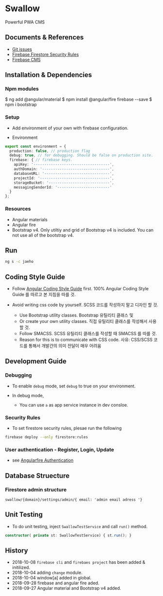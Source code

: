 # Swallow

Powerful PWA CMS

## Documents & References

* [Git issues](https://github.com/thruthesky/swallow#issue-sh-boards?repos=swallow)
* [Firebase Firestore Security Rules](https://firebase.google.com/docs/firestore/security/get-started)
* [Firebase CMS](https://github.com/thruthesky/firebase-cms)

## Installation & Dependencies

### Npm modules

$ ng add @angular/material
$ npm install @angular/fire firebase --save
$ npm i bootstrap

### Setup

* Add environment of your own with firebase configuration.

* Environment

```` typescript
export const environment = {
  production: false, // production flag
  debug: true, // for debugging. Should be false on production site.
  firebase: { // firebase keys.
    apiKey: '-----------------------------------',
    authDomain: '-------------------------------',
    databaseURL: '------------------------------',
    projectId: '--------------------------------',
    storageBucket: '----------------------------',
    messagingSenderId: '------------------------'
  }
};
````

### Resources

* Angular materials
* Angular fire
* Bootstrap v4. Only utiltiy and grid of Bootstrap v4 is included. You can not use all of the bootstrap v4.

## Run

```` sh
ng s -c jaeho
````

## Coding Style Guide

* Follow [Angular Coding Style Guide](https://angular.io/guide/styleguide) first.
  100% Angular Coding Style Guide 를 따르고 본 지침을 따를 것.

* Avoid writing css code by yourself. SCSS 코드를 작성하지 말고 디자인 할 것.
  * Use Bootstrap utility classes. Bootstrap 유틸리티 클래스 및
  * Or create your own utility classes. 직접 유틸리티 클래스를 작성해서 사용 할 것.
  * Follow SMACSS. SCSS 유틸리티 클래스를 작성할 때 SMACSS 를 따를 것.
  * Reason for this is to communicate with CSS code. 사유: CSS/SCSS 코드를 통해서 개발간의 의미 전달이 매우 어려움

## Development Guide

### Debugging

* To enable `debug` mode, set `debug` to true on your environment.

* In debug mode,
  * You can use `a` as app service instance in dev consloe.

### Security Rules

* To set firestore security rules, plesae run the following

```` sh
firebase deploy --only firestore:rules
````

### User authentication - Register, Login, Update

* see [Angularfire Authentication](https://github.com/angular/angularfire2/blob/master/docs/auth/getting-started.md#5-getting-started-with-firebase-authentication)


## Database Struecture

### Firestore admin structure

```` text
swallow/{domain}/settings/admin/{ email: 'admin email adress '}
````


## Unit Testing

* To do unit testing, inject `SwallowTestService` and call `run()` method.

```` typescript
constructor( private st: SwallowTestService) { st.run(); }
````

## History

* 2018-10-08 `firebase cli` and `firebaes project` has been added & initilized.
* 2018-10-04 adding `change` module.
* 2018-10-04 window[a] added in global.
* 2018-09-28 firebase and angular fire aded.
* 2018-09-27 Angular material and Bootstrap v4 added.